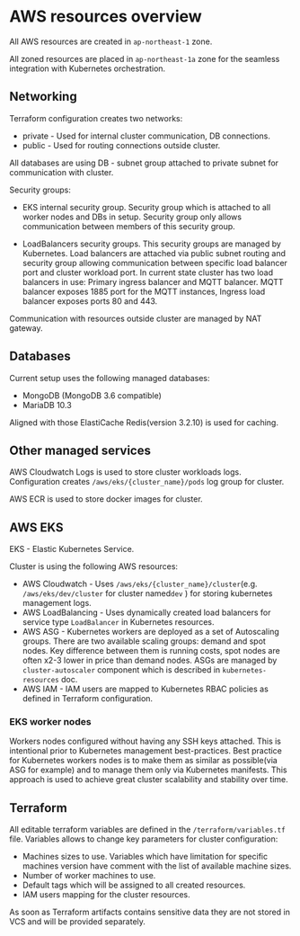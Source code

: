# AWS resources overview

All AWS resources are created in `ap-northeast-1` zone.

All zoned resources are placed in `ap-northeast-1a` zone for the seamless integration with Kubernetes orchestration.

## Networking

Terraform configuration creates two networks:

* private - Used for internal cluster communication, DB connections.
* public - Used for routing connections outside cluster.

All databases are using DB - subnet group attached to private subnet for communication with cluster.

Security groups:

* EKS internal security group. Security group which is attached to all worker nodes and DBs in setup. Security group only allows communication between members of this security group.

* LoadBalancers security groups. This security groups are managed by Kubernetes. Load balancers are attached via public subnet routing and security group allowing communication between specific load balancer port and cluster workload port. In current state cluster has two load balancers in use: Primary ingress balancer and MQTT balancer. MQTT balancer exposes 1885 port for the MQTT instances, Ingress load balancer exposes ports 80 and 443.

  

Communication with resources outside cluster are managed by NAT gateway.

## Databases

Current setup uses the following managed databases:

* MongoDB (MongoDB 3.6 compatible)
* MariaDB 10.3

Aligned with those ElastiCache Redis(version 3.2.10) is used for caching.

## Other managed services

AWS Cloudwatch Logs is used to store cluster workloads logs. Configuration creates `/aws/eks/{cluster_name}/pods` log group for cluster.

AWS ECR is used to store docker images for cluster.

## AWS EKS

EKS - Elastic Kubernetes Service.

Cluster is using the following AWS resources:

* AWS Cloudwatch - Uses `/aws/eks/{cluster_name}/cluster`(e.g. `/aws/eks/dev/cluster` for cluster named`dev` ) for storing kubernetes management logs. 
* AWS LoadBalancing - Uses dynamically created load balancers for service type `LoadBalancer` in Kubernetes resources.
* AWS ASG - Kubernetes workers are deployed as a set of Autoscaling groups. There are two available scaling groups: demand and spot nodes. Key difference between them is running costs, spot nodes are often x2-3 lower in price than demand nodes. ASGs are managed by `cluster-autoscaler` component which is described in `kubernetes-resources` doc.
* AWS IAM - IAM users are mapped to Kubernetes RBAC policies as defined in Terraform configuration.

### EKS worker nodes

Workers nodes configured without having any SSH keys attached. This is intentional prior to Kubernetes management best-practices.
Best practice for Kubernetes workers nodes is to make them as similar as possible(via ASG for example) and to manage them only via Kubernetes manifests.
This approach is used to achieve great cluster scalability and stability over time.

## Terraform

All editable terraform variables are defined in the `/terraform/variables.tf` file. Variables allows to change key parameters for cluster configuration:

* Machines sizes to use. Variables which have limitation for specific machines version have comment with the list of available machine sizes.
* Number of worker machines to use.
* Default tags which will be assigned to all created resources.
* IAM users mapping for the cluster resources.

As soon as Terraform artifacts contains sensitive data they are not stored in VCS and will be provided separately.

